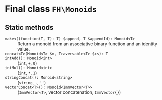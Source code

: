 # Final class `FH\Monoids`

## Static methods

<dl>
<dt><code>make&lt;((function(T, T): T) $append, T $appendId): Monoid&lt;T></code></dt>
<dd>Return a monoid from an associative binary function and an identity value.</dd>

<dt><code>concat&lt;T>(Monoid&lt;T> $m, Traversable&lt;T> $xs): T</code></dt>
<dd><!-- TODO --></dd>

<dt><code>intAdd(): Monoid&lt;int></code></dt>
<dd>(<code>int</code>, <code>+</code>, <code>0</code>)</dd>

<dt><code>intMul(): Monoid&lt;int></code></dt>
<dd>(<code>int</code>, <code>*</code>, <code>1</code>)</dd>

<dt><code>stringConcat(): Monoid&lt;string></code></dt>
<dd>(<code>string</code>, <code>.</code>, <code>''</code>)</dd>

<dt><code>vectorConcat&lt;T>(): Monoid&lt;ImmVector&lt;T>></code></dt>
<dd>(<code>ImmVector&lt;T></code>, vector concatenation, <code>ImmVector{}</code>)</dd>
</dl>
